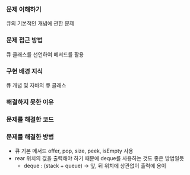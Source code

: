 ### 문제 이해하기
큐의 기본적인 개념에 관한 문제

### 문제 접근 방법
큐 클래스를 선언하여 메서드를 활용

### 구현 배경 지식
큐 개념 및 자바의 큐 클래스 

### 해결하지 못한 이유

### 문제를 해결한 코드

### 문제를 해결한 방법
- 큐 기본 메서드 offer, pop, size, peek, isEmpty 사용
- rear 위치의 값을 출력해야 하기 때문에 deque를 사용하는 것도 좋은 방법일듯
  - deque : (stack + queue) -> 앞, 뒤 위치에 상관없이 출력에 용이
